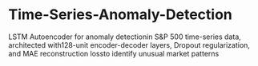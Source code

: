 # Time-Series-Anomaly-Detection
LSTM Autoencoder for anomaly detectionin S&amp;P 500 time-series data, architected with128-unit encoder-decoder layers, Dropout regularization, and MAE reconstruction lossto identify unusual market patterns
